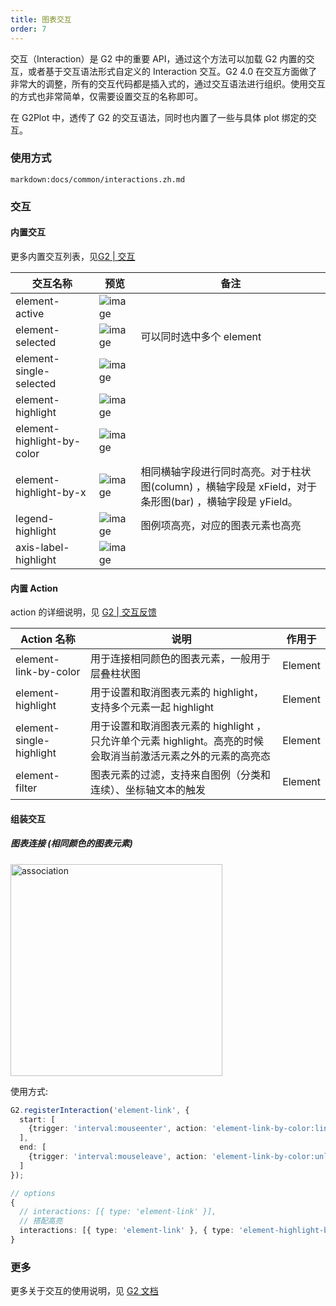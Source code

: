 ```yaml
---
title: 图表交互
order: 7
---
```


交互（Interaction）是 G2 中的重要 API，通过这个方法可以加载 G2 内置的交互，或者基于交互语法形式自定义的 Interaction 交互。G2 4.0 在交互方面做了非常大的调整，所有的交互代码都是插入式的，通过交互语法进行组织。使用交互的方式也非常简单，仅需要设置交互的名称即可。

在 G2Plot 中，透传了 G2 的交互语法，同时也内置了一些与具体 plot 绑定的交互。
### 使用方式

`markdown:docs/common/interactions.zh.md`
### 交互
#### 内置交互

更多内置交互列表，见[G2 | 交互](https://g2.antv.vision/zh/docs/api/general/interaction#%E6%89%80%E6%9C%89%E7%9A%84%E4%BA%A4%E4%BA%92%E5%88%97%E8%A1%A8)

| **交互名称** | **预览** | **备注** |
| --- | --- | --- |
| element-active | ![image](https://gw.alipayobjects.com/zos/antfincdn/UfhBYHY%26Ju/element-active.gif#align=left&display=inline&height=428&margin=%5Bobject%20Object%5D&name=&originHeight=428&originWidth=660&status=done&style=none&width=660)| |
| element-selected | ![image](https://gw.alipayobjects.com/zos/antfincdn/Uws9%24PzRaR/element-selected.gif#align=left&display=inline&height=420&margin=%5Bobject%20Object%5D&name=&originHeight=420&originWidth=566&status=done&style=none&width=566) | 可以同时选中多个 element |
| element-single-selected  | ![image](https://gw.alipayobjects.com/zos/antfincdn/p5jPi6yN5b/element-single-selected.gif#align=left&display=inline&height=428&margin=%5Bobject%20Object%5D&name=&originHeight=428&originWidth=660&status=done&style=none&width=660) |  |
| element-highlight | ![image](https://gw.alipayobjects.com/zos/antfincdn/Ii0m6b7GV5/element-highlight.gif#align=left&display=inline&height=428&margin=%5Bobject%20Object%5D&name=&originHeight=428&originWidth=660&status=done&style=none&width=660) |  |
| element-highlight-by-color | ![image](https://gw.alipayobjects.com/zos/antfincdn/TexNaYF8xf/element-highlight-by-color.gif#align=left&display=inline&height=400&margin=%5Bobject%20Object%5D&name=&originHeight=400&originWidth=558&status=done&style=none&width=558)|  |
| element-highlight-by-x | ![image](https://gw.alipayobjects.com/zos/antfincdn/w5PH%26bkRui/element-highlight-by-x.gif#align=left&display=inline&height=420&margin=%5Bobject%20Object%5D&name=&originHeight=420&originWidth=566&status=done&style=none&width=566) | 相同横轴字段进行同时高亮。对于柱状图(column) ，横轴字段是 xField，对于条形图(bar) ，横轴字段是 yField。 |
| legend-highlight| ![image](https://gw.alipayobjects.com/zos/antfincdn/6cUSu7yn08/legend-highlight.gif#align=left&display=inline&height=300&margin=%5Bobject%20Object%5D&name=&originHeight=420&originWidth=566&status=done&style=none&width=404) | 图例项高亮，对应的图表元素也高亮|
| axis-label-highlight| ![image](https://gw.alipayobjects.com/zos/antfincdn/48JwSOccLo/axis-label-highlight.gif#align=left&display=inline&height=420&margin=%5Bobject%20Object%5D&name=&originHeight=420&originWidth=566&status=done&style=none&width=566)|  |


#### 内置 Action

action 的详细说明，见 [G2 | 交互反馈](https://g2.antv.vision/zh/docs/api/general/interaction#%E4%BA%A4%E4%BA%92%E5%8F%8D%E9%A6%88-action-%E5%88%97%E8%A1%A8)

| **Action 名称** | **说明** | **作用于** |
| --- | --- | --- |
| element-link-by-color | 用于连接相同颜色的图表元素，一般用于层叠柱状图 | Element |
| element-highlight | 用于设置和取消图表元素的 highlight，支持多个元素一起 highlight  | Element |
| element-single-highlight | 用于设置和取消图表元素的 highlight ，只允许单个元素 highlight。高亮的时候会取消当前激活元素之外的元素的高亮态 | Element |
| element-filter| 图表元素的过滤，支持来自图例（分类和连续）、坐标轴文本的触发 | Element | 

#### 组装交互
##### 图表连接 (相同颜色的图表元素)

<img src="https://gw.alipayobjects.com/mdn/rms_f5c722/afts/img/A*KqE9SpqUKpcAAAAAAAAAAABkARQnAQ#align=left&display=inline&height=248&margin=%5Bobject%20Object%5D" width="339" alt="association" />

使用方式:
```typescript
G2.registerInteraction('element-link', {
  start: [
    {trigger: 'interval:mouseenter', action: 'element-link-by-color:link'}
  ],
  end: [
    {trigger: 'interval:mouseleave', action: 'element-link-by-color:unlink'}
  ]
});

// options
{
  // interactions: [{ type: 'element-link' }],
  // 搭配高亮
  interactions: [{ type: 'element-link' }, { type: 'element-highlight-by-color' }],
}
```

### 更多

更多关于交互的使用说明，见 [G2 文档](https://g2.antv.vision/zh/docs/api/general/interaction)
